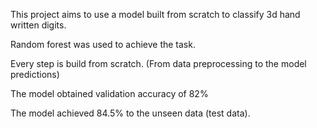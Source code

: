 This project aims to use a model built from scratch to classify 3d hand written digits. 

Random forest was used to achieve the task.

Every step is build from scratch. (From data preprocessing to the model predictions)

The model obtained validation accuracy of 82%

The model achieved 84.5% to the unseen data (test data).


